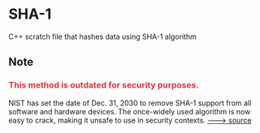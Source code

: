 # SHA-1

C++ scratch file that hashes data using SHA-1 algorithm

## Note

### <span style="color:#DC3545;">This method is outdated for security purposes.</span>

NIST has set the date of Dec. 31, 2030 to remove SHA-1 support from all software and hardware devices. The once-widely used algorithm is now easy to crack, making it unsafe to use in security contexts.
[---> source](https://www.darkreading.com/cyber-risk/nist-finally-retires-sha-1)
